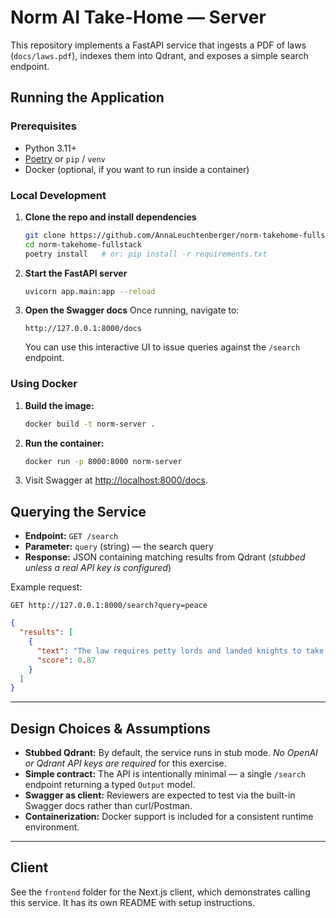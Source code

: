 # Norm AI Take-Home — Server

This repository implements a FastAPI service that ingests a PDF of laws (`docs/laws.pdf`), indexes them into Qdrant, and exposes a simple search endpoint.

## Running the Application

### Prerequisites
- Python 3.11+
- [Poetry](https://python-poetry.org/) or `pip` / `venv`
- Docker (optional, if you want to run inside a container)

### Local Development

1. **Clone the repo and install dependencies**
   ```bash
   git clone https://github.com/AnnaLeuchtenberger/norm-takehome-fullstack.git
   cd norm-takehome-fullstack
   poetry install   # or: pip install -r requirements.txt
   ```

2. **Start the FastAPI server**
   ```bash
   uvicorn app.main:app --reload
   ```

3. **Open the Swagger docs**
   Once running, navigate to:
   ```
   http://127.0.0.1:8000/docs
   ```
   You can use this interactive UI to issue queries against the `/search` endpoint.

### Using Docker
1. **Build the image:**
   ```bash
   docker build -t norm-server .
   ```
2. **Run the container:**
   ```bash
   docker run -p 8000:8000 norm-server
   ```
3. Visit Swagger at [http://localhost:8000/docs](http://localhost:8000/docs).

## Querying the Service
- **Endpoint:** `GET /search`  
- **Parameter:** `query` (string) — the search query  
- **Response:** JSON containing matching results from Qdrant (*stubbed unless a real API key is configured*)  

Example request:
```
GET http://127.0.0.1:8000/search?query=peace
```

```json
{
  "results": [
    {
      "text": "The law requires petty lords and landed knights to take their disputes to court.",
      "score": 0.87
    }
  ]
}
```
<!-- TODO: Replace this example output with the actual stubbed response from your QdrantService if it looks different -->

---

## Design Choices & Assumptions
- **Stubbed Qdrant:** By default, the service runs in stub mode. *No OpenAI or Qdrant API keys are required* for this exercise.  
- **Simple contract:** The API is intentionally minimal — a single `/search` endpoint returning a typed `Output` model.  
- **Swagger as client:** Reviewers are expected to test via the built-in Swagger docs rather than curl/Postman.  
- **Containerization:** Docker support is included for a consistent runtime environment.  

---

## Client
See the `frontend` folder for the Next.js client, which demonstrates calling this service. It has its own README with setup instructions.